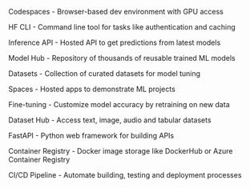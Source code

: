 
Codespaces - Browser-based dev environment with GPU access

HF CLI - Command line tool for tasks like authentication and caching

Inference API - Hosted API to get predictions from latest models

Model Hub - Repository of thousands of reusable trained ML models

Datasets - Collection of curated datasets for model tuning

Spaces - Hosted apps to demonstrate ML projects

Fine-tuning - Customize model accuracy by retraining on new data

Dataset Hub - Access text, image, audio and tabular datasets

FastAPI - Python web framework for building APIs

Container Registry - Docker image storage like DockerHub or Azure Container Registry

CI/CD Pipeline - Automate building, testing and deployment processes


